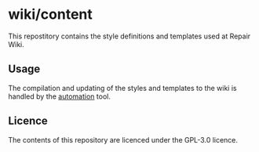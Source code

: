 # wiki/content

This repostitory contains the style definitions and templates used at Repair Wiki.

## Usage
The compilation and updating of the styles and templates to the wiki is handled by the [automation](https://github.com/repair-wiki/automation) tool.

## Licence

The contents of this repository are licenced under the GPL-3.0 licence.
